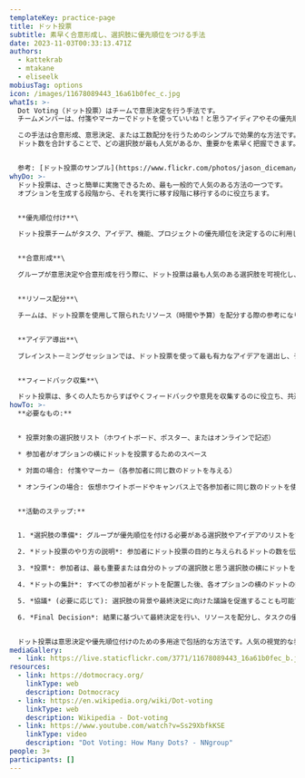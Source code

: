 ```yaml
---
templateKey: practice-page
title: ドット投票
subtitle: 素早く合意形成し、選択肢に優先順位をつける手法
date: 2023-11-03T00:33:13.471Z
authors:
  - kattekrab
  - mtakane
  - eliseelk
mobiusTag: options
icon: /images/11678089443_16a61b0fec_c.jpg
whatIs: >-
  Dot Voting（ドット投票）はチームで意思決定を行う手法です。
  チームメンバーは、付箋やマーカーでドットを使っていいね！と思うアイディアやその優先順位を可視化します。

  この手法は合意形成、意思決定、または工数配分を行うためのシンプルで効果的な方法です。
  ドット数を合計することで、どの選択肢が最も人気があるか、重要かを素早く把握できます。


  参考: [ドット投票のサンプル](https://www.flickr.com/photos/jason_diceman/11678089443/) by Jason Diceman
whyDo: >-
  ドット投票は、さっと簡単に実施できるため、最も一般的で人気のある方法の一つです。
  オプションを生成する段階から、それを実行に移す段階に移行するのに役立ちます。


  **優先順位付け**\

  ドット投票チームがタスク、アイデア、機能、プロジェクトの優先順位を決定するのに利用します。メンバーが最も重要、価値があると考えるものに注力できるようにします。


  **合意形成**\

  グループが意思決定や合意形成を行う際に、ドット投票は最も人気のある選択肢を可視化し、合意に向けた議論を促進します。


  **リソース配分**\

  チームは、ドット投票を使用して限られたリソース（時間や予算）を配分する際の参考になります。


  **アイデア導出**\

  ブレインストーミングセッションでは、ドット投票を使って最も有力なアイデアを選出し、チームがさらに探求したりトライしたいコンセプトを選択するのに役立ちます。


  **フィードバック収集**\

  ドット投票は、多くの人たちからすばやくフィードバックや意見を収集するのに役立ち、共通する意見や重要な意見を明らかにするのに役立ちます。
howTo: >-
  **必要なもの:**


  * 投票対象の選択肢リスト（ホワイトボード、ポスター、またはオンラインで記述）

  * 参加者がオプションの横にドットを投票するためのスペース

  * 対面の場合: 付箋やマーカー（各参加者に同じ数のドットを与える）

  * オンラインの場合: 仮想ホワイトボードやキャンバス上で各参加者に同じ数のドットを使って投票するようにする


  **活動のステップ:**


  1. *選択肢の準備*: グループが優先順位を付ける必要がある選択肢やアイデアのリストを記述します。選択肢が明確になっていることを確認しましょう。

  2. *ドット投票のやり方の説明*: 参加者にドット投票の目的と与えられるドットの数を伝えます。通常、各人に特定の数のドット（例：3つまたは5つ）を与えますが、グループの規模やオプションの数に応じて調整します。

  3. *投票*: 参加者は、最も重要または自分のトップの選択肢と思う選択肢の横にドットを配置します。ドットを一つの選択肢に集中させても、複数のオプションに分散させても構いません。

  4. *ドットの集計*: すべての参加者がドットを配置した後、各オプションの横のドットの数を数えます。最も多くのドットを集めた選択肢が、グループの総意や優先事項です。

  5. *協議* (必要に応じて): 選択肢の背景や最終決定に向けた議論を促進することも可能です。この議論は、参加者がグループの考えを理解し、必要に応じて調整を行うのに役立ちます。

  6. *Final Decision*: 結果に基づいて最終決定を行い、リソースを配分し、タスクの優先順位を決定します。


  ドット投票は意思決定や優先順位付けのための多用途で包括的な方法です。人気の視覚的な表現を提供し、グループが情報に基づいた選択を行うのに役立ちます。チームで働くとき、プロジェクトを計画するとき、またはフィードバックを収集するときに、ドット投票は集団の合意形成に役立つ貴重なツールです。
mediaGallery:
  - link: https://live.staticflickr.com/3771/11678089443_16a61b0fec_b.jpg
resources:
  - link: https://dotmocracy.org/
    linkType: web
    description: Dotmocracy
  - link: https://en.wikipedia.org/wiki/Dot-voting
    linkType: web
    description: Wikipedia - Dot-voting
  - link: https://www.youtube.com/watch?v=Ss29XbfkKSE
    linkType: video
    description: "Dot Voting: How Many Dots? - NNgroup"
people: 3+
participants: []
---
```

